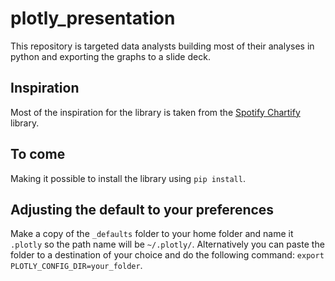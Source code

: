 # plotly_presentation
This repository is targeted data analysts building most of their analyses in python and exporting the graphs to a slide deck. 

## Inspiration
Most of the inspiration for the library is taken from the [Spotify Chartify](https://github.com/spotify/chartify) library.

## To come
Making it possible to install the library using `pip install`.

## Adjusting the default to your preferences
Make a copy of the `_defaults` folder to your home folder and name it `.plotly` so the path name will be `~/.plotly/`.
Alternatively you can paste the folder to a destination of your choice and do the following command: `export PLOTLY_CONFIG_DIR=your_folder`.